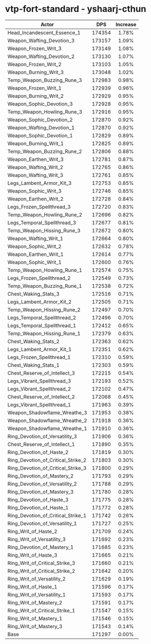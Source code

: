 # vtp-fort-standard - yshaarj-cthun
| Actor | DPS | Increase |
|---|:---:|:---:|
|Head_Incandescent_Essence_1|174354|1.78%|
|Weapon_Wafting_Devotion_3|173157|1.09%|
|Weapon_Frozen_Writ_3|173149|1.08%|
|Weapon_Wafting_Devotion_2|173130|1.07%|
|Weapon_Frozen_Writ_2|173103|1.05%|
|Weapon_Burning_Writ_3|173048|1.02%|
|Temp_Weapon_Buzzing_Rune_3|172983|0.98%|
|Weapon_Frozen_Writ_1|172939|0.96%|
|Weapon_Burning_Writ_2|172929|0.95%|
|Weapon_Sophic_Devotion_3|172928|0.95%|
|Temp_Weapon_Howling_Rune_3|172916|0.95%|
|Weapon_Sophic_Devotion_2|172870|0.92%|
|Weapon_Wafting_Devotion_1|172870|0.92%|
|Weapon_Sophic_Devotion_1|172829|0.89%|
|Weapon_Burning_Writ_1|172825|0.89%|
|Temp_Weapon_Buzzing_Rune_2|172806|0.88%|
|Weapon_Earthen_Writ_3|172781|0.87%|
|Weapon_Wafting_Writ_2|172765|0.86%|
|Weapon_Wafting_Writ_3|172761|0.85%|
|Legs_Lambent_Armor_Kit_3|172753|0.85%|
|Weapon_Sophic_Writ_3|172746|0.85%|
|Weapon_Earthen_Writ_2|172728|0.84%|
|Legs_Frozen_Spellthread_3|172720|0.83%|
|Temp_Weapon_Howling_Rune_2|172696|0.82%|
|Legs_Temporal_Spellthread_3|172677|0.81%|
|Temp_Weapon_Hissing_Rune_3|172672|0.80%|
|Weapon_Wafting_Writ_1|172664|0.80%|
|Weapon_Sophic_Writ_2|172632|0.78%|
|Weapon_Earthen_Writ_1|172614|0.77%|
|Weapon_Sophic_Writ_1|172600|0.76%|
|Temp_Weapon_Howling_Rune_1|172574|0.75%|
|Legs_Frozen_Spellthread_2|172549|0.73%|
|Temp_Weapon_Buzzing_Rune_1|172538|0.72%|
|Chest_Waking_Stats_3|172516|0.71%|
|Legs_Lambent_Armor_Kit_2|172505|0.71%|
|Temp_Weapon_Hissing_Rune_2|172497|0.70%|
|Legs_Temporal_Spellthread_2|172496|0.70%|
|Legs_Temporal_Spellthread_1|172412|0.65%|
|Temp_Weapon_Hissing_Rune_1|172379|0.63%|
|Chest_Waking_Stats_2|172363|0.62%|
|Legs_Lambent_Armor_Kit_1|172351|0.62%|
|Legs_Frozen_Spellthread_1|172310|0.59%|
|Chest_Waking_Stats_1|172303|0.59%|
|Chest_Reserve_of_Intellect_3|172215|0.54%|
|Legs_Vibrant_Spellthread_3|172193|0.52%|
|Legs_Vibrant_Spellthread_2|172102|0.47%|
|Chest_Reserve_of_Intellect_2|172068|0.45%|
|Legs_Vibrant_Spellthread_1|171963|0.39%|
|Weapon_Shadowflame_Wreathe_3|171953|0.38%|
|Weapon_Shadowflame_Wreathe_2|171918|0.36%|
|Weapon_Shadowflame_Wreathe_1|171910|0.36%|
|Ring_Devotion_of_Versatility_3|171906|0.36%|
|Chest_Reserve_of_Intellect_1|171890|0.35%|
|Ring_Devotion_of_Haste_2|171819|0.30%|
|Ring_Devotion_of_Critical_Strike_2|171803|0.30%|
|Ring_Devotion_of_Critical_Strike_3|171800|0.29%|
|Ring_Devotion_of_Mastery_2|171793|0.29%|
|Ring_Devotion_of_Versatility_2|171788|0.29%|
|Ring_Devotion_of_Mastery_3|171780|0.28%|
|Ring_Devotion_of_Haste_3|171775|0.28%|
|Ring_Devotion_of_Haste_1|171772|0.28%|
|Ring_Devotion_of_Critical_Strike_1|171742|0.26%|
|Ring_Devotion_of_Versatility_1|171727|0.25%|
|Ring_Writ_of_Haste_2|171709|0.24%|
|Ring_Writ_of_Versatility_3|171692|0.23%|
|Ring_Devotion_of_Mastery_1|171685|0.23%|
|Ring_Writ_of_Haste_3|171665|0.21%|
|Ring_Writ_of_Critical_Strike_3|171660|0.21%|
|Ring_Writ_of_Critical_Strike_2|171642|0.20%|
|Ring_Writ_of_Versatility_2|171629|0.19%|
|Ring_Writ_of_Haste_1|171596|0.17%|
|Ring_Writ_of_Versatility_1|171593|0.17%|
|Ring_Writ_of_Mastery_2|171591|0.17%|
|Ring_Writ_of_Critical_Strike_1|171547|0.15%|
|Ring_Writ_of_Mastery_1|171546|0.15%|
|Ring_Writ_of_Mastery_3|171543|0.14%|
|Base|171297|0.00%|
